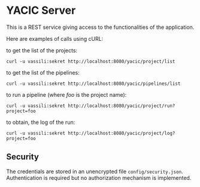 # YACIC Server

This is a REST service giving access to the functionalities of the application.

Here are examples of calls using cURL:

to get the list of the projects:

    curl -u vassili:sekret http://localhost:8080/yacic/project/list

to get the list of the pipelines:

    curl -u vassili:sekret http://localhost:8080/yacic/pipelines/list

to run a pipeline (where *foo* is the project name):

    curl -u vassili:sekret http://localhost:8080/yacic/project/run?project=foo
    
to obtain, the log of the run:

    curl -u vassili:sekret http://localhost:8080/yacic/project/log?project=foo
    
## Security

The credentials are stored in an unencrypted file `config/security.json`. Authentication is required but no authorization mechanism is implemented.
